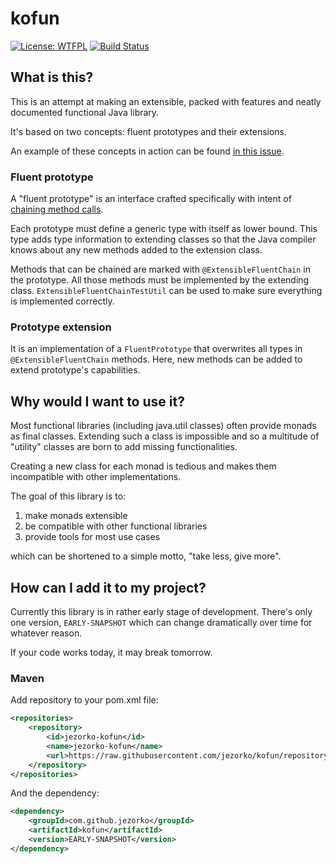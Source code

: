 # kofun

[![License: WTFPL](https://img.shields.io/badge/License-WTFPL-red.svg)](http://www.wtfpl.net/txt/copying/)
[![Build Status](https://travis-ci.org/Jezorko/kofun.svg?branch=master)](https://travis-ci.org/Jezorko/kofun)

## What is this?

This is an attempt at making an extensible, packed with features and neatly documented functional Java library.

It's based on two concepts: fluent prototypes and their extensions.

An example of these concepts in action can be found [in this issue](https://github.com/Jezorko/kofun/issues/8).

### Fluent prototype

A "fluent prototype" is an interface crafted specifically with intent of [chaining method calls](https://en.wikipedia.org/wiki/Method_chaining).

Each prototype must define a generic type with itself as lower bound.
This type adds type information to extending classes so that the Java compiler knows about any new methods added to the extension class.

Methods that can be chained are marked with `@ExtensibleFluentChain` in the prototype.
All those methods must be implemented by the extending class.
`ExtensibleFluentChainTestUtil` can be used to make sure everything is implemented correctly.

### Prototype extension

It is an implementation of a `FluentPrototype` that overwrites all types in `@ExtensibleFluentChain` methods.
Here, new methods can be added to extend prototype's capabilities.

## Why would I want to use it?

Most functional libraries (including java.util classes) often provide monads as final classes.
Extending such a class is impossible and so a multitude of "utility" classes are born to add missing functionalities.

Creating a new class for each monad is tedious and makes them incompatible with other implementations.

The goal of this library is to:
 1. make monads extensible
 2. be compatible with other functional libraries
 3. provide tools for most use cases
 
 which can be shortened to a simple motto, "take less, give more".
 
## How can I add it to my project?

Currently this library is in rather early stage of development.
There's only one version, `EARLY-SNAPSHOT` which can change dramatically over time for whatever reason.

If your code works today, it may break tomorrow.

### Maven

Add repository to your pom.xml file:

```xml
<repositories>
    <repository>
        <id>jezorko-kofun</id>
        <name>jezorko-kofun</name>
        <url>https://raw.githubusercontent.com/jezorko/kofun/repository</url>
    </repository>
</repositories>
```

And the dependency:

```xml
<dependency>
    <groupId>com.github.jezorko</groupId>
    <artifactId>kofun</artifactId>
    <version>EARLY-SNAPSHOT</version>
</dependency>
```